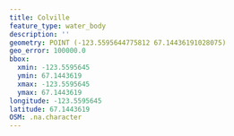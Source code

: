 ```yaml
---
title: Colville
feature_type: water_body
description: ''
geometry: POINT (-123.5595644775812 67.14436191028075)
geo_error: 100000.0
bbox:
  xmin: -123.5595645
  ymin: 67.1443619
  xmax: -123.5595645
  ymax: 67.1443619
longitude: -123.5595645
latitude: 67.1443619
OSM: .na.character
---
```

